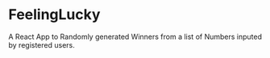 # FeelingLucky
A React App to Randomly generated Winners from a list of Numbers inputed by registered users.
